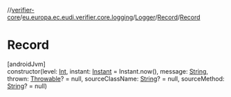 //[verifier-core](../../../../index.md)/[eu.europa.ec.eudi.verifier.core.logging](../../index.md)/[Logger](../index.md)/[Record](index.md)/[Record](-record.md)

# Record

[androidJvm]\
constructor(level: [Int](https://kotlinlang.org/api/latest/jvm/stdlib/kotlin-stdlib/kotlin/-int/index.html), instant: [Instant](https://developer.android.com/reference/kotlin/java/time/Instant.html) = Instant.now(), message: [String](https://kotlinlang.org/api/latest/jvm/stdlib/kotlin-stdlib/kotlin/-string/index.html), thrown: [Throwable](https://kotlinlang.org/api/latest/jvm/stdlib/kotlin-stdlib/kotlin/-throwable/index.html)? = null, sourceClassName: [String](https://kotlinlang.org/api/latest/jvm/stdlib/kotlin-stdlib/kotlin/-string/index.html)? = null, sourceMethod: [String](https://kotlinlang.org/api/latest/jvm/stdlib/kotlin-stdlib/kotlin/-string/index.html)? = null)
